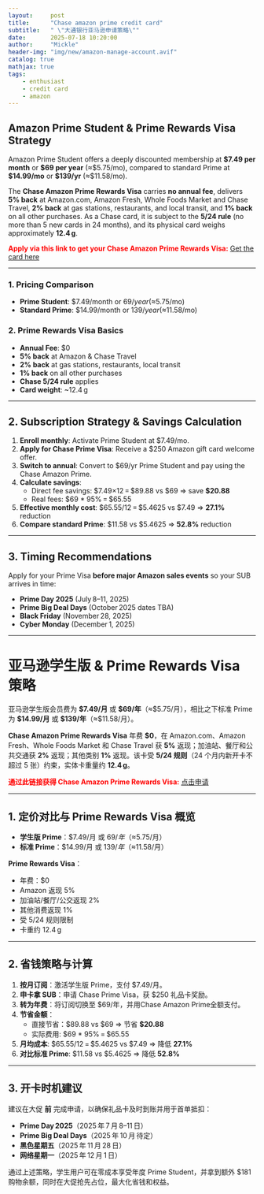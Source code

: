 ```yaml
---
layout:     post
title:      "Chase amazon prime credit card"
subtitle:   " \"大通银行亚马逊申请策略\""
date:       2025-07-18 10:20:00
author:     "Mickle"
header-img: "img/new/amazon-manage-account.avif"
catalog: true
mathjax: true
tags:
    - enthusiast
    - credit card
    - amazon
---
```


## Amazon Prime Student & Prime Rewards Visa Strategy

Amazon Prime Student offers a deeply discounted membership at **\$7.49 per month** or **\$69 per year** (≈\$5.75/mo), compared to standard Prime at **\$14.99/mo** or **\$139/yr** (≈\$11.58/mo).

The **Chase Amazon Prime Rewards Visa** carries **no annual fee**, delivers **5% back** at Amazon.com, Amazon Fresh, Whole Foods Market and Chase Travel, **2% back** at gas stations, restaurants, and local transit, and **1% back** on all other purchases. As a Chase card, it is subject to the **5/24 rule** (no more than 5 new cards in 24 months), and its physical card weighs approximately **12.4 g**.

**<span style="color:red;">Apply via this link to get your Chase Amazon Prime Rewards Visa:</span>**
[Get the card here](https://www.amazon.com/dp/BT00LN946S?externalReferenceId=b34454c8-42e9-475f-9a83-4ca854e082b9)

---

### 1. Pricing Comparison  
- **Prime Student**: $7.49/month or $69/year (≈$5.75/mo)  
- **Standard Prime**: $14.99/month or $139/year (≈$11.58/mo)  

### 2. Prime Rewards Visa Basics  
- **Annual Fee**: $0  
- **5% back** at Amazon & Chase Travel  
- **2% back** at gas stations, restaurants, local transit  
- **1% back** on all other purchases  
- **Chase 5/24 rule** applies  
- **Card weight**: ~12.4 g  

---

## 2. Subscription Strategy & Savings Calculation

1. **Enroll monthly**: Activate Prime Student at $7.49/mo.  
2. **Apply for Chase Prime Visa**: Receive a $250 Amazon gift card welcome offer.  
3. **Switch to annual**: Convert to $69/yr Prime Student and pay using the Chase Amazon Prime.  
4. **Calculate savings**:  
   - Direct fee savings: \$7.49×12 = \$89.88 vs \$69 ⇒ save **\$20.88**  
   - Real fees: \$69 * 95% = \$65.55  
5. **Effective monthly cost**: \$65.55/12 = \$5.4625 vs \$7.49 ⇒ **27.1%** reduction  
6. **Compare standard Prime**: \$11.58 vs \$5.4625 ⇒ **52.8%** reduction

---

## 3. Timing Recommendations

Apply for your Prime Visa **before major Amazon sales events** so your SUB arrives in time:

- **Prime Day 2025** (July 8–11, 2025)  
- **Prime Big Deal Days** (October 2025 dates TBA)  
- **Black Friday** (November 28, 2025)  
- **Cyber Monday** (December 1, 2025)  

---

# 亚马逊学生版 & Prime Rewards Visa 策略

亚马逊学生版会员费为 **\$7.49/月** 或 **\$69/年**（≈\$5.75/月），相比之下标准 Prime 为 **\$14.99/月** 或 **\$139/年**（≈\$11.58/月）。

**Chase Amazon Prime Rewards Visa** 年费 **$0**，在 Amazon.com、Amazon Fresh、Whole Foods Market 和 Chase Travel 获 **5%** 返现；加油站、餐厅和公共交通获 **2%** 返现；其他类别 **1%** 返现。该卡受 **5/24 规则**（24 个月内新开卡不超过 5 张）约束，实体卡重量约 **12.4 g**。

**<span style="color:red;">通过此链接获得 Chase Amazon Prime Rewards Visa:</span>**
[点击申请](https://www.amazon.com/dp/BT00LN946S?externalReferenceId=b34454c8-42e9-475f-9a83-4ca854e082b9)

---

## 1. 定价对比与 Prime Rewards Visa 概览

- **学生版 Prime**：$7.49/月 或 $69/年（≈$5.75/月）  
- **标准 Prime**：$14.99/月 或 $139/年（≈$11.58/月）  

**Prime Rewards Visa**：  
- 年费：\$0  
- Amazon 返现 5%  
- 加油站/餐厅/公交返现 2%  
- 其他消费返现 1%  
- 受 5/24 规则限制  
- 卡重约 12.4 g  

---

## 2. 省钱策略与计算

1. **按月订阅**：激活学生版 Prime，支付 $7.49/月。  
2. **申卡拿 SUB**：申请 Chase Prime Visa，获 $250 礼品卡奖励。  
3. **转为年费**：将订阅切换至 $69/年，并用Chase Amazon Prime全额支付。  
4. **节省金额**：  
   - 直接节省：\$89.88 vs \$69 ⇒ 节省 **\$20.88**  
   - 实际费用: \$69 * 95% = \$65.55  
7. **月均成本**: \$65.55/12 = \$5.4625 vs \$7.49 ⇒ 降低 **27.1%**
8. **对比标准 Prime**: \$11.58 vs \$5.4625 ⇒ 降低 **52.8%**

---

## 3. 开卡时机建议

建议在大促 **前** 完成申请，以确保礼品卡及时到账并用于首单抵扣：

- **Prime Day 2025**（2025 年 7 月 8–11 日）  
- **Prime Big Deal Days**（2025 年 10 月 待定）  
- **黑色星期五**（2025 年 11 月 28 日）  
- **网络星期一**（2025 年 12 月 1 日）

通过上述策略，学生用户可在零成本享受年度 Prime Student，并拿到额外 $181 购物余额，同时在大促抢先占位，最大化省钱和权益。

